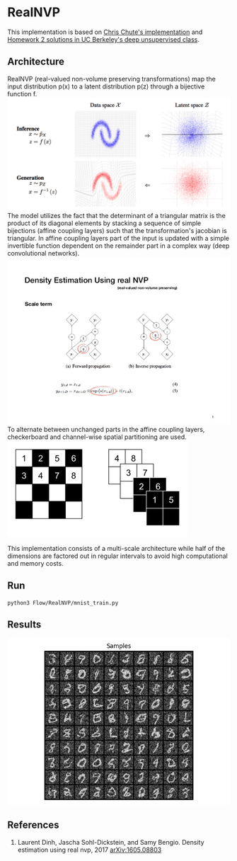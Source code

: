 # RealNVP
This implementation is based on [Chris Chute's implementation](https://github.com/chrischute/real-nvp) and [Homework 2 solutions in UC Berkeley's deep unsupervised class](https://sites.google.com/view/berkeley-cs294-158-sp20/home).  

## Architecture
RealNVP (real-valued non-volume preserving transformations) map the input distribution p(x) to a latent distribution p(z) through a bijective function f.  
![transformation](../../images/realnvp1.png)  
The model utilizes the fact that the determinant of a triangular matrix is the product of its diagonal elements by stacking a sequence of simple bijections (affine coupling layers) such that the transformation's jacobian is triangular. 
In affine coupling layers part of the input is updated with a simple invertible function dependent on the remainder part in a complex way (deep convolutional networks). 
![affine coupling](../../images/realnvp2.jpg)  
To alternate between unchanged parts in the affine coupling layers, checkerboard and channel-wise spatial partitioning are used.  
![partitioning](../../images/realnvp3.png)  

This implementation consists of a multi-scale architecture while half of the dimensions are factored out in regular intervals to avoid high computational and memory costs.

## Run 
```
python3 Flow/RealNVP/mnist_train.py
```

## Results
![mnist binary](../../results/mnist_realnvp_samples.png)
## References
1) Laurent Dinh, Jascha Sohl-Dickstein, and Samy Bengio. Density estimation using real nvp, 2017 [arXiv:1605.08803](https://arxiv.org/abs/1605.08803)  
